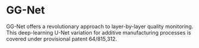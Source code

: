 # GG-Net
GG-Net offers a revolutionary approach to layer-by-layer quality monitoring. This deep-learning U-Net variation for additive manufacturing processes is covered under provisional patent 64/815,312.
